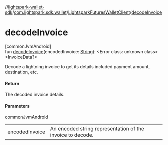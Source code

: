 //[lightspark-wallet-sdk](../../../index.md)/[com.lightspark.sdk.wallet](../index.md)/[LightsparkFuturesWalletClient](index.md)/[decodeInvoice](decode-invoice.md)

# decodeInvoice

[commonJvmAndroid]\
fun [decodeInvoice](decode-invoice.md)(encodedInvoice: [String](https://kotlinlang.org/api/latest/jvm/stdlib/kotlin/-string/index.html)): &lt;Error class: unknown class&gt;&lt;InvoiceData?&gt;

Decode a lightning invoice to get its details included payment amount, destination, etc.

#### Return

The decoded invoice details.

#### Parameters

commonJvmAndroid

| | |
|---|---|
| encodedInvoice | An encoded string representation of the invoice to decode. |
